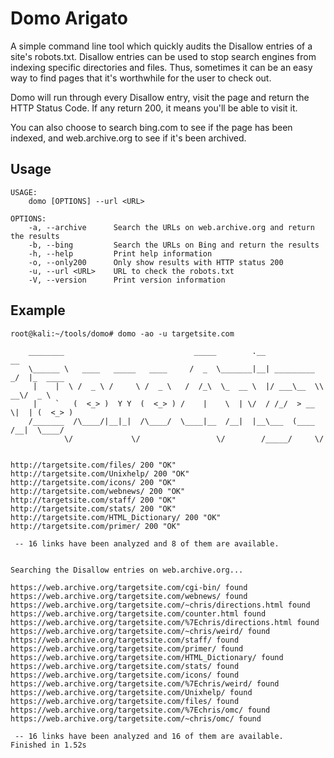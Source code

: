 # Domo Arigato #

A simple command line tool which quickly audits the Disallow entries of a site's robots.txt. Disallow entries can be used to stop search engines from indexing specific directories and files. Thus, sometimes it can be an easy way to find pages that it's worthwhile for the user to check out.

Domo will run through every Disallow entry, visit the page and return the HTTP Status Code. If any return 200, it means you'll be able to visit it.

You can also choose to search bing.com to see if the page has been indexed, and web.archive.org to see if it's been archived.

## Usage ##
```
USAGE:
    domo [OPTIONS] --url <URL>

OPTIONS:
    -a, --archive      Search the URLs on web.archive.org and return the results
    -b, --bing         Search the URLs on Bing and return the results
    -h, --help         Print help information
    -o, --only200      Only show results with HTTP status 200
    -u, --url <URL>    URL to check the robots.txt
    -V, --version      Print version information
```

## Example ##
```
root@kali:~/tools/domo# domo -ao -u targetsite.com

    ________                             _____        .__              __          
    \______ \   ____   _____   ____     /  _  \_______|__| _________ _/  |_  ____  
     |    |  \ /  _ \ /     \ /  _ \   /  /_\  \_  __ \  |/ ___\__  \\   __\/  _ \ 
     |    `   (  <_> )  Y Y  (  <_> ) /    |    \  | \/  / /_/  > __ \|  | (  <_> )
    /_______  /\____/|__|_|  /\____/  \____|__  /__|  |__\___  (____  /__|  \____/ 
            \/             \/                 \/        /_____/     \/             
       	 
    
http://targetsite.com/files/ 200 "OK"
http://targetsite.com/Unixhelp/ 200 "OK"
http://targetsite.com/icons/ 200 "OK"
http://targetsite.com/webnews/ 200 "OK"
http://targetsite.com/staff/ 200 "OK"
http://targetsite.com/stats/ 200 "OK"
http://targetsite.com/HTML_Dictionary/ 200 "OK"
http://targetsite.com/primer/ 200 "OK"

 -- 16 links have been analyzed and 8 of them are available.


Searching the Disallow entries on web.archive.org...

https://web.archive.org/targetsite.com/cgi-bin/ found
https://web.archive.org/targetsite.com/webnews/ found
https://web.archive.org/targetsite.com/~chris/directions.html found
https://web.archive.org/targetsite.com/counter.html found
https://web.archive.org/targetsite.com/%7Echris/directions.html found
https://web.archive.org/targetsite.com/~chris/weird/ found
https://web.archive.org/targetsite.com/staff/ found
https://web.archive.org/targetsite.com/primer/ found
https://web.archive.org/targetsite.com/HTML_Dictionary/ found
https://web.archive.org/targetsite.com/stats/ found
https://web.archive.org/targetsite.com/icons/ found
https://web.archive.org/targetsite.com/%7Echris/weird/ found
https://web.archive.org/targetsite.com/Unixhelp/ found
https://web.archive.org/targetsite.com/files/ found
https://web.archive.org/targetsite.com/%7Echris/omc/ found
https://web.archive.org/targetsite.com/~chris/omc/ found

 -- 16 links have been analyzed and 16 of them are available.
Finished in 1.52s
```
